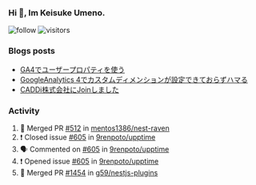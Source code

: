 ### Hi 👋, Im Keisuke Umeno.

<!--
**9renpoto/9renpoto** is a ✨ _special_ ✨ repository because its `README.md` (this file) appears on your GitHub profile.

Here are some ideas to get you started:

- 🔭 I’m currently working on ...
- 🌱 I’m currently learning ...
- 👯 I’m looking to collaborate on ...
- 🤔 I’m looking for help with ...
- 💬 Ask me about ...
- 📫 How to reach me: ...
- 😄 Pronouns: ...
- ⚡ Fun fact: ...
-->

![follow](https://img.shields.io/github/followers/9renpoto?label=Follow&style=social)
![visitors](https://komarev.com/ghpvc/?username=9renpoto&label=Profile%20views&color=0e75b6&style=flat)

### Blogs posts

<!-- BLOG-POST-LIST:START -->
- [GA4でユーザープロパティを使う](https://9renpoto.dev/2021/02/21/google-analytics-4-user-properties/)
- [GoogleAnalytics 4でカスタムディメンションが設定できておらずハマる](https://9renpoto.dev/2021/02/13/google-analytics-4/)
- [CADDi株式会社にJoinしました](https://9renpoto.dev/2020/12/05/join/)
<!-- BLOG-POST-LIST:END -->

### Activity

<!--START_SECTION:activity-->
1. 🎉 Merged PR [#512](https://github.com/mentos1386/nest-raven/pull/512) in [mentos1386/nest-raven](https://github.com/mentos1386/nest-raven)
2. ❗️ Closed issue [#605](https://github.com/9renpoto/upptime/issues/605) in [9renpoto/upptime](https://github.com/9renpoto/upptime)
3. 🗣 Commented on [#605](https://github.com/9renpoto/upptime/issues/605) in [9renpoto/upptime](https://github.com/9renpoto/upptime)
4. ❗️ Opened issue [#605](https://github.com/9renpoto/upptime/issues/605) in [9renpoto/upptime](https://github.com/9renpoto/upptime)
5. 🎉 Merged PR [#1454](https://github.com/g59/nestjs-plugins/pull/1454) in [g59/nestjs-plugins](https://github.com/g59/nestjs-plugins)
<!--END_SECTION:activity-->

<!--START_SECTION:waka-->
<!--END_SECTION:waka-->
